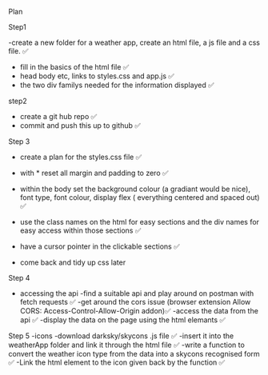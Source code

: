 Plan

Step1

-create a new folder for a weather app, create an html file, a js file and a css file. ✅

- fill in the basics of the html file ✅
- head body etc, links to styles.css and app.js ✅
- the two div familys needed for the information displayed ✅

step2

- create a git hub repo ✅
- commit and push this up to github ✅

Step 3

- create a plan for the styles.css file ✅
- with \* reset all margin and padding to zero ✅
- within the body set the background colour (a gradiant would be nice), font type, font colour, display flex ( everything centered and spaced out) ✅
- use the class names on the html for easy sections and the div names for easy access within those sections ✅
- have a cursor pointer in the clickable sections ✅

- come back and tidy up css later

Step 4

- accessing the api
  -find a suitable api and play around on postman with fetch requests ✅
  -get around the cors issue (browser extension Allow CORS: Access-Control-Allow-Origin addon)✅
  -access the data from the api ✅
  -display the data on the page using the html elemants ✅

Step 5
-icons
 -download darksky/skycons .js file ✅
 -insert it into the weatherApp folder and link it through the html file ✅
 -write a function to convert the weather icon type from the data into a skycons recognised form ✅
 -Link the html element to the icon given back by the function ✅
 
